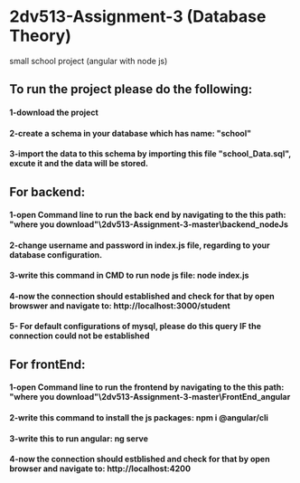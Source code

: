 # 2dv513-Assignment-3 (Database Theory)
small school project (angular with node js)

## To run the project please do the following:
#### 1-download the project
#### 2-create a schema in your database which has name: "school"
#### 3-import the data to this schema by importing this file "school_Data.sql", excute it and the data will be stored.

## For backend:
#### 1-open Command line to run the back end by navigating to the this path: "where you download"\2dv513-Assignment-3-master\backend_nodeJs
#### 2-change username and password in index.js file, regarding to your database configuration.
#### 3-write this command in CMD to run node js file: node index.js
####  4-now the connection should established and check for that by open browswer and navigate to: http://localhost:3000/student
#### 5- For default configurations of mysql, please do this query IF the connection could not be established

## For frontEnd:
#### 1-open Command line to run the frontend by navigating to the this path: "where you download"\2dv513-Assignment-3-master\FrontEnd_angular
#### 2-write this command to install the js packages: npm i @angular/cli
#### 3-write this to run angular: ng serve
#### 4-now the connection should estblished and check for that by open browser and navigate to: http://localhost:4200

